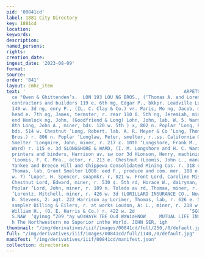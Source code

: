 ```yaml
---
pid: '00841cd'
label: 1881 City Directory
key: 1881cd
location: 
keywords: 
description: 
named_persons: 
rights: 
creation_date: 
ingest_date: '2023-08-09'
format: 
source: 
order: '841'
layout: cmhc_item
text: '                                                          ARPETS, **t8scir
  ce "Owen & Ghittenden’s.  LON 193 LOU NG BROS., (‘Thomas A. and Lorenzo F. Long)
  contractors and builders 119 e, 6th mg, Edgar P., bkkpr. Leadville Lumber Co. r.
  140 w. 3d ng, enry P., (IL. C. Clay & Co.) vr. Paris, Mo ng, Jacob, miner, bds.
  head e. 7th ng, James, termster, r. rear 110 0. 5th ng, Jeremiah, miner, r. south
  end Hemlock ng, John, (Goodfriend & Long) Lohn, John, lab. W. 5. Ward, r, 220 w.
  8th Long, John A., miner, bds. 120 w. 5th ) x, 802 n. Poplar ‘Long, Patrick, lab.
  bds. 514 w. Chestnut ‘Long, Robert, lab. A. R. Meyer & Co ‘Long, Thomas A., (Long
  Bros.) r. 806 n. Poplar ‘Longlaw, Peter, smelter, r..ss. California Gulch opp. Grant
  Smelter ‘Longmire, John, miner, r. 217 ¢. 10th ‘Longshore, Frank M., Rone nole &
  Ward) r. 115 e. 3d SLONGSHORE & WARD, (I. M. Longshore and H. C. Ward) commercial
  printers and binders, Harrison av. sw cor 3d HLonson, Henry, machinist, r. 110 Oak
  ‘Loomis, F. C. Mra., actor, r. 213 e. Chestnut (Loomis, John L., manager Consolidated
  Yankee and Breece Hill and Chippewa Consolidated Mining Cos. r. 318 e. 5th peony,
  Thomas, lab. Grant Smelter L008: eed F., produce and com. mer. 108 e. 5th r. 219
  w. 7) ‘Loper, H. Spencer, soapmkr. r, 821 w. Front Lord, Caroline Miss, r. 187 w.
  Chestnut Lord, Edward, miner, r. 530 ¢. 5th rd, Horace W., dairyman, r. 1153 n.
  Poplar ‘Lord, John, miner, r. 109 n. Toledo av rd, Thomaa, miner, r. 530 e. 5th
  ‘Lorentz, Mitchell, miner, r. 426 w. 3d (LORILLARD INSURANCE CO., New York, Walter
  D. Stevens, 2: agt. 222 Harrison ay Lorimer, Thomas, lab, r. 626 e. 5th Lotz, Henry,
  sampler Billing & Eilers, r. at works Loudon, A: L., miner, r. 218 w. 6th Louthan,
  William H., (O. E. Harris & Co.) r. 422 w. 2d                    ‘SGOOD ONIHSINUANGA
  S.NAW  ‘qyinog “209 "ay wOsHaYH TBE Oud WaWiaHNOW     MUTUAL LIFE INSURANCE CO.
  h The Northwestern no Superior inthe World. JOHN SER, igh    '
thumbnail: "/img/derivatives/iiif/images/00841cd/full/250,/0/default.jpg"
full: "/img/derivatives/iiif/images/00841cd/full/1140,/0/default.jpg"
manifest: "/img/derivatives/iiif/00841cd/manifest.json"
collection: directories
---
```

